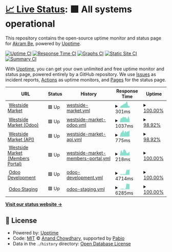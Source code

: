 # [📈 Live Status](https://akram-osg.github.io/westside-watcher): <!--live status--> **🟩 All systems operational**

This repository contains the open-source uptime monitor and status page for [Akram Be](https://akram-osg.github.io/westside-watcher), powered by [Upptime](https://github.com/upptime/upptime).

[![Uptime CI](https://github.com/akram-osg/westside-watcher/workflows/Uptime%20CI/badge.svg)](https://github.com/akram-osg/westside-watcher/actions?query=workflow%3A%22Uptime+CI%22)
[![Response Time CI](https://github.com/akram-osg/westside-watcher/workflows/Response%20Time%20CI/badge.svg)](https://github.com/akram-osg/westside-watcher/actions?query=workflow%3A%22Response+Time+CI%22)
[![Graphs CI](https://github.com/akram-osg/westside-watcher/workflows/Graphs%20CI/badge.svg)](https://github.com/akram-osg/westside-watcher/actions?query=workflow%3A%22Graphs+CI%22)
[![Static Site CI](https://github.com/akram-osg/westside-watcher/workflows/Static%20Site%20CI/badge.svg)](https://github.com/akram-osg/westside-watcher/actions?query=workflow%3A%22Static+Site+CI%22)
[![Summary CI](https://github.com/akram-osg/westside-watcher/workflows/Summary%20CI/badge.svg)](https://github.com/akram-osg/westside-watcher/actions?query=workflow%3A%22Summary+CI%22)

With [Upptime](https://upptime.js.org), you can get your own unlimited and free uptime monitor and status page, powered entirely by a GitHub repository. We use [Issues](https://github.com/akram-osg/westside-watcher/issues) as incident reports, [Actions](https://github.com/akram-osg/westside-watcher/actions) as uptime monitors, and [Pages](https://akram-osg.github.io/westside-watcher) for the status page.

<!--start: status pages-->
<!-- This summary is generated by Upptime (https://github.com/upptime/upptime) -->
<!-- Do not edit this manually, your changes will be overwritten -->
<!-- prettier-ignore -->
| URL | Status | History | Response Time | Uptime |
| --- | ------ | ------- | ------------- | ------ |
| <img alt="" src="https://icons.duckduckgo.com/ip3/www.westsidemarket.com.ico" height="13"> [Westside Market](https://www.westsidemarket.com) | 🟩 Up | [westside-market.yml](https://github.com/akram-osg/westside-watcher/commits/HEAD/history/westside-market.yml) | <details><summary><img alt="Response time graph" src="./graphs/westside-market/response-time-week.png" height="20"> 301ms</summary><br><a href="https://akram-osg.github.io/westside-watcher/history/westside-market"><img alt="Response time 301" src="https://img.shields.io/endpoint?url=https%3A%2F%2Fraw.githubusercontent.com%2Fakram-osg%2Fwestside-watcher%2FHEAD%2Fapi%2Fwestside-market%2Fresponse-time.json"></a><br><a href="https://akram-osg.github.io/westside-watcher/history/westside-market"><img alt="24-hour response time 164" src="https://img.shields.io/endpoint?url=https%3A%2F%2Fraw.githubusercontent.com%2Fakram-osg%2Fwestside-watcher%2FHEAD%2Fapi%2Fwestside-market%2Fresponse-time-day.json"></a><br><a href="https://akram-osg.github.io/westside-watcher/history/westside-market"><img alt="7-day response time 301" src="https://img.shields.io/endpoint?url=https%3A%2F%2Fraw.githubusercontent.com%2Fakram-osg%2Fwestside-watcher%2FHEAD%2Fapi%2Fwestside-market%2Fresponse-time-week.json"></a><br><a href="https://akram-osg.github.io/westside-watcher/history/westside-market"><img alt="30-day response time 301" src="https://img.shields.io/endpoint?url=https%3A%2F%2Fraw.githubusercontent.com%2Fakram-osg%2Fwestside-watcher%2FHEAD%2Fapi%2Fwestside-market%2Fresponse-time-month.json"></a><br><a href="https://akram-osg.github.io/westside-watcher/history/westside-market"><img alt="1-year response time 301" src="https://img.shields.io/endpoint?url=https%3A%2F%2Fraw.githubusercontent.com%2Fakram-osg%2Fwestside-watcher%2FHEAD%2Fapi%2Fwestside-market%2Fresponse-time-year.json"></a></details> | <details><summary><a href="https://akram-osg.github.io/westside-watcher/history/westside-market">100.00%</a></summary><a href="https://akram-osg.github.io/westside-watcher/history/westside-market"><img alt="All-time uptime 100.00%" src="https://img.shields.io/endpoint?url=https%3A%2F%2Fraw.githubusercontent.com%2Fakram-osg%2Fwestside-watcher%2FHEAD%2Fapi%2Fwestside-market%2Fuptime.json"></a><br><a href="https://akram-osg.github.io/westside-watcher/history/westside-market"><img alt="24-hour uptime 100.00%" src="https://img.shields.io/endpoint?url=https%3A%2F%2Fraw.githubusercontent.com%2Fakram-osg%2Fwestside-watcher%2FHEAD%2Fapi%2Fwestside-market%2Fuptime-day.json"></a><br><a href="https://akram-osg.github.io/westside-watcher/history/westside-market"><img alt="7-day uptime 100.00%" src="https://img.shields.io/endpoint?url=https%3A%2F%2Fraw.githubusercontent.com%2Fakram-osg%2Fwestside-watcher%2FHEAD%2Fapi%2Fwestside-market%2Fuptime-week.json"></a><br><a href="https://akram-osg.github.io/westside-watcher/history/westside-market"><img alt="30-day uptime 100.00%" src="https://img.shields.io/endpoint?url=https%3A%2F%2Fraw.githubusercontent.com%2Fakram-osg%2Fwestside-watcher%2FHEAD%2Fapi%2Fwestside-market%2Fuptime-month.json"></a><br><a href="https://akram-osg.github.io/westside-watcher/history/westside-market"><img alt="1-year uptime 100.00%" src="https://img.shields.io/endpoint?url=https%3A%2F%2Fraw.githubusercontent.com%2Fakram-osg%2Fwestside-watcher%2FHEAD%2Fapi%2Fwestside-market%2Fuptime-year.json"></a></details>
| <img alt="" src="https://icons.duckduckgo.com/ip3/app.westsidemarket.com.ico" height="13"> [Westside Market (Odoo)](https://app.westsidemarket.com) | 🟩 Up | [westside-market-odoo.yml](https://github.com/akram-osg/westside-watcher/commits/HEAD/history/westside-market-odoo.yml) | <details><summary><img alt="Response time graph" src="./graphs/westside-market-odoo/response-time-week.png" height="20"> 1037ms</summary><br><a href="https://akram-osg.github.io/westside-watcher/history/westside-market-odoo"><img alt="Response time 1037" src="https://img.shields.io/endpoint?url=https%3A%2F%2Fraw.githubusercontent.com%2Fakram-osg%2Fwestside-watcher%2FHEAD%2Fapi%2Fwestside-market-odoo%2Fresponse-time.json"></a><br><a href="https://akram-osg.github.io/westside-watcher/history/westside-market-odoo"><img alt="24-hour response time 939" src="https://img.shields.io/endpoint?url=https%3A%2F%2Fraw.githubusercontent.com%2Fakram-osg%2Fwestside-watcher%2FHEAD%2Fapi%2Fwestside-market-odoo%2Fresponse-time-day.json"></a><br><a href="https://akram-osg.github.io/westside-watcher/history/westside-market-odoo"><img alt="7-day response time 1037" src="https://img.shields.io/endpoint?url=https%3A%2F%2Fraw.githubusercontent.com%2Fakram-osg%2Fwestside-watcher%2FHEAD%2Fapi%2Fwestside-market-odoo%2Fresponse-time-week.json"></a><br><a href="https://akram-osg.github.io/westside-watcher/history/westside-market-odoo"><img alt="30-day response time 1037" src="https://img.shields.io/endpoint?url=https%3A%2F%2Fraw.githubusercontent.com%2Fakram-osg%2Fwestside-watcher%2FHEAD%2Fapi%2Fwestside-market-odoo%2Fresponse-time-month.json"></a><br><a href="https://akram-osg.github.io/westside-watcher/history/westside-market-odoo"><img alt="1-year response time 1037" src="https://img.shields.io/endpoint?url=https%3A%2F%2Fraw.githubusercontent.com%2Fakram-osg%2Fwestside-watcher%2FHEAD%2Fapi%2Fwestside-market-odoo%2Fresponse-time-year.json"></a></details> | <details><summary><a href="https://akram-osg.github.io/westside-watcher/history/westside-market-odoo">98.92%</a></summary><a href="https://akram-osg.github.io/westside-watcher/history/westside-market-odoo"><img alt="All-time uptime 98.92%" src="https://img.shields.io/endpoint?url=https%3A%2F%2Fraw.githubusercontent.com%2Fakram-osg%2Fwestside-watcher%2FHEAD%2Fapi%2Fwestside-market-odoo%2Fuptime.json"></a><br><a href="https://akram-osg.github.io/westside-watcher/history/westside-market-odoo"><img alt="24-hour uptime 96.79%" src="https://img.shields.io/endpoint?url=https%3A%2F%2Fraw.githubusercontent.com%2Fakram-osg%2Fwestside-watcher%2FHEAD%2Fapi%2Fwestside-market-odoo%2Fuptime-day.json"></a><br><a href="https://akram-osg.github.io/westside-watcher/history/westside-market-odoo"><img alt="7-day uptime 98.92%" src="https://img.shields.io/endpoint?url=https%3A%2F%2Fraw.githubusercontent.com%2Fakram-osg%2Fwestside-watcher%2FHEAD%2Fapi%2Fwestside-market-odoo%2Fuptime-week.json"></a><br><a href="https://akram-osg.github.io/westside-watcher/history/westside-market-odoo"><img alt="30-day uptime 98.92%" src="https://img.shields.io/endpoint?url=https%3A%2F%2Fraw.githubusercontent.com%2Fakram-osg%2Fwestside-watcher%2FHEAD%2Fapi%2Fwestside-market-odoo%2Fuptime-month.json"></a><br><a href="https://akram-osg.github.io/westside-watcher/history/westside-market-odoo"><img alt="1-year uptime 98.92%" src="https://img.shields.io/endpoint?url=https%3A%2F%2Fraw.githubusercontent.com%2Fakram-osg%2Fwestside-watcher%2FHEAD%2Fapi%2Fwestside-market-odoo%2Fuptime-year.json"></a></details>
| <img alt="" src="https://icons.duckduckgo.com/ip3/api.westsidemarket.com.ico" height="13"> [Westside Market (API)](https://api.westsidemarket.com/v2/states) | 🟩 Up | [westside-market-api.yml](https://github.com/akram-osg/westside-watcher/commits/HEAD/history/westside-market-api.yml) | <details><summary><img alt="Response time graph" src="./graphs/westside-market-api/response-time-week.png" height="20"> 775ms</summary><br><a href="https://akram-osg.github.io/westside-watcher/history/westside-market-api"><img alt="Response time 775" src="https://img.shields.io/endpoint?url=https%3A%2F%2Fraw.githubusercontent.com%2Fakram-osg%2Fwestside-watcher%2FHEAD%2Fapi%2Fwestside-market-api%2Fresponse-time.json"></a><br><a href="https://akram-osg.github.io/westside-watcher/history/westside-market-api"><img alt="24-hour response time 845" src="https://img.shields.io/endpoint?url=https%3A%2F%2Fraw.githubusercontent.com%2Fakram-osg%2Fwestside-watcher%2FHEAD%2Fapi%2Fwestside-market-api%2Fresponse-time-day.json"></a><br><a href="https://akram-osg.github.io/westside-watcher/history/westside-market-api"><img alt="7-day response time 775" src="https://img.shields.io/endpoint?url=https%3A%2F%2Fraw.githubusercontent.com%2Fakram-osg%2Fwestside-watcher%2FHEAD%2Fapi%2Fwestside-market-api%2Fresponse-time-week.json"></a><br><a href="https://akram-osg.github.io/westside-watcher/history/westside-market-api"><img alt="30-day response time 775" src="https://img.shields.io/endpoint?url=https%3A%2F%2Fraw.githubusercontent.com%2Fakram-osg%2Fwestside-watcher%2FHEAD%2Fapi%2Fwestside-market-api%2Fresponse-time-month.json"></a><br><a href="https://akram-osg.github.io/westside-watcher/history/westside-market-api"><img alt="1-year response time 775" src="https://img.shields.io/endpoint?url=https%3A%2F%2Fraw.githubusercontent.com%2Fakram-osg%2Fwestside-watcher%2FHEAD%2Fapi%2Fwestside-market-api%2Fresponse-time-year.json"></a></details> | <details><summary><a href="https://akram-osg.github.io/westside-watcher/history/westside-market-api">98.92%</a></summary><a href="https://akram-osg.github.io/westside-watcher/history/westside-market-api"><img alt="All-time uptime 98.92%" src="https://img.shields.io/endpoint?url=https%3A%2F%2Fraw.githubusercontent.com%2Fakram-osg%2Fwestside-watcher%2FHEAD%2Fapi%2Fwestside-market-api%2Fuptime.json"></a><br><a href="https://akram-osg.github.io/westside-watcher/history/westside-market-api"><img alt="24-hour uptime 96.78%" src="https://img.shields.io/endpoint?url=https%3A%2F%2Fraw.githubusercontent.com%2Fakram-osg%2Fwestside-watcher%2FHEAD%2Fapi%2Fwestside-market-api%2Fuptime-day.json"></a><br><a href="https://akram-osg.github.io/westside-watcher/history/westside-market-api"><img alt="7-day uptime 98.92%" src="https://img.shields.io/endpoint?url=https%3A%2F%2Fraw.githubusercontent.com%2Fakram-osg%2Fwestside-watcher%2FHEAD%2Fapi%2Fwestside-market-api%2Fuptime-week.json"></a><br><a href="https://akram-osg.github.io/westside-watcher/history/westside-market-api"><img alt="30-day uptime 98.92%" src="https://img.shields.io/endpoint?url=https%3A%2F%2Fraw.githubusercontent.com%2Fakram-osg%2Fwestside-watcher%2FHEAD%2Fapi%2Fwestside-market-api%2Fuptime-month.json"></a><br><a href="https://akram-osg.github.io/westside-watcher/history/westside-market-api"><img alt="1-year uptime 98.92%" src="https://img.shields.io/endpoint?url=https%3A%2F%2Fraw.githubusercontent.com%2Fakram-osg%2Fwestside-watcher%2FHEAD%2Fapi%2Fwestside-market-api%2Fuptime-year.json"></a></details>
| <img alt="" src="https://icons.duckduckgo.com/ip3/members.westsidemarket.com.ico" height="13"> [Westside Market (Members Portal)](https://members.westsidemarket.com) | 🟩 Up | [westside-market-members-portal.yml](https://github.com/akram-osg/westside-watcher/commits/HEAD/history/westside-market-members-portal.yml) | <details><summary><img alt="Response time graph" src="./graphs/westside-market-members-portal/response-time-week.png" height="20"> 218ms</summary><br><a href="https://akram-osg.github.io/westside-watcher/history/westside-market-members-portal"><img alt="Response time 218" src="https://img.shields.io/endpoint?url=https%3A%2F%2Fraw.githubusercontent.com%2Fakram-osg%2Fwestside-watcher%2FHEAD%2Fapi%2Fwestside-market-members-portal%2Fresponse-time.json"></a><br><a href="https://akram-osg.github.io/westside-watcher/history/westside-market-members-portal"><img alt="24-hour response time 219" src="https://img.shields.io/endpoint?url=https%3A%2F%2Fraw.githubusercontent.com%2Fakram-osg%2Fwestside-watcher%2FHEAD%2Fapi%2Fwestside-market-members-portal%2Fresponse-time-day.json"></a><br><a href="https://akram-osg.github.io/westside-watcher/history/westside-market-members-portal"><img alt="7-day response time 218" src="https://img.shields.io/endpoint?url=https%3A%2F%2Fraw.githubusercontent.com%2Fakram-osg%2Fwestside-watcher%2FHEAD%2Fapi%2Fwestside-market-members-portal%2Fresponse-time-week.json"></a><br><a href="https://akram-osg.github.io/westside-watcher/history/westside-market-members-portal"><img alt="30-day response time 218" src="https://img.shields.io/endpoint?url=https%3A%2F%2Fraw.githubusercontent.com%2Fakram-osg%2Fwestside-watcher%2FHEAD%2Fapi%2Fwestside-market-members-portal%2Fresponse-time-month.json"></a><br><a href="https://akram-osg.github.io/westside-watcher/history/westside-market-members-portal"><img alt="1-year response time 218" src="https://img.shields.io/endpoint?url=https%3A%2F%2Fraw.githubusercontent.com%2Fakram-osg%2Fwestside-watcher%2FHEAD%2Fapi%2Fwestside-market-members-portal%2Fresponse-time-year.json"></a></details> | <details><summary><a href="https://akram-osg.github.io/westside-watcher/history/westside-market-members-portal">100.00%</a></summary><a href="https://akram-osg.github.io/westside-watcher/history/westside-market-members-portal"><img alt="All-time uptime 100.00%" src="https://img.shields.io/endpoint?url=https%3A%2F%2Fraw.githubusercontent.com%2Fakram-osg%2Fwestside-watcher%2FHEAD%2Fapi%2Fwestside-market-members-portal%2Fuptime.json"></a><br><a href="https://akram-osg.github.io/westside-watcher/history/westside-market-members-portal"><img alt="24-hour uptime 100.00%" src="https://img.shields.io/endpoint?url=https%3A%2F%2Fraw.githubusercontent.com%2Fakram-osg%2Fwestside-watcher%2FHEAD%2Fapi%2Fwestside-market-members-portal%2Fuptime-day.json"></a><br><a href="https://akram-osg.github.io/westside-watcher/history/westside-market-members-portal"><img alt="7-day uptime 100.00%" src="https://img.shields.io/endpoint?url=https%3A%2F%2Fraw.githubusercontent.com%2Fakram-osg%2Fwestside-watcher%2FHEAD%2Fapi%2Fwestside-market-members-portal%2Fuptime-week.json"></a><br><a href="https://akram-osg.github.io/westside-watcher/history/westside-market-members-portal"><img alt="30-day uptime 100.00%" src="https://img.shields.io/endpoint?url=https%3A%2F%2Fraw.githubusercontent.com%2Fakram-osg%2Fwestside-watcher%2FHEAD%2Fapi%2Fwestside-market-members-portal%2Fuptime-month.json"></a><br><a href="https://akram-osg.github.io/westside-watcher/history/westside-market-members-portal"><img alt="1-year uptime 100.00%" src="https://img.shields.io/endpoint?url=https%3A%2F%2Fraw.githubusercontent.com%2Fakram-osg%2Fwestside-watcher%2FHEAD%2Fapi%2Fwestside-market-members-portal%2Fuptime-year.json"></a></details>
| <img alt="" src="https://icons.duckduckgo.com/ip3/development.westsidemarket.com.ico" height="13"> [Odoo Development](https://development.westsidemarket.com) | 🟩 Up | [odoo-development.yml](https://github.com/akram-osg/westside-watcher/commits/HEAD/history/odoo-development.yml) | <details><summary><img alt="Response time graph" src="./graphs/odoo-development/response-time-week.png" height="20"> 4714ms</summary><br><a href="https://akram-osg.github.io/westside-watcher/history/odoo-development"><img alt="Response time 4714" src="https://img.shields.io/endpoint?url=https%3A%2F%2Fraw.githubusercontent.com%2Fakram-osg%2Fwestside-watcher%2FHEAD%2Fapi%2Fodoo-development%2Fresponse-time.json"></a><br><a href="https://akram-osg.github.io/westside-watcher/history/odoo-development"><img alt="24-hour response time 10303" src="https://img.shields.io/endpoint?url=https%3A%2F%2Fraw.githubusercontent.com%2Fakram-osg%2Fwestside-watcher%2FHEAD%2Fapi%2Fodoo-development%2Fresponse-time-day.json"></a><br><a href="https://akram-osg.github.io/westside-watcher/history/odoo-development"><img alt="7-day response time 4714" src="https://img.shields.io/endpoint?url=https%3A%2F%2Fraw.githubusercontent.com%2Fakram-osg%2Fwestside-watcher%2FHEAD%2Fapi%2Fodoo-development%2Fresponse-time-week.json"></a><br><a href="https://akram-osg.github.io/westside-watcher/history/odoo-development"><img alt="30-day response time 4714" src="https://img.shields.io/endpoint?url=https%3A%2F%2Fraw.githubusercontent.com%2Fakram-osg%2Fwestside-watcher%2FHEAD%2Fapi%2Fodoo-development%2Fresponse-time-month.json"></a><br><a href="https://akram-osg.github.io/westside-watcher/history/odoo-development"><img alt="1-year response time 4714" src="https://img.shields.io/endpoint?url=https%3A%2F%2Fraw.githubusercontent.com%2Fakram-osg%2Fwestside-watcher%2FHEAD%2Fapi%2Fodoo-development%2Fresponse-time-year.json"></a></details> | <details><summary><a href="https://akram-osg.github.io/westside-watcher/history/odoo-development">100.00%</a></summary><a href="https://akram-osg.github.io/westside-watcher/history/odoo-development"><img alt="All-time uptime 100.00%" src="https://img.shields.io/endpoint?url=https%3A%2F%2Fraw.githubusercontent.com%2Fakram-osg%2Fwestside-watcher%2FHEAD%2Fapi%2Fodoo-development%2Fuptime.json"></a><br><a href="https://akram-osg.github.io/westside-watcher/history/odoo-development"><img alt="24-hour uptime 100.00%" src="https://img.shields.io/endpoint?url=https%3A%2F%2Fraw.githubusercontent.com%2Fakram-osg%2Fwestside-watcher%2FHEAD%2Fapi%2Fodoo-development%2Fuptime-day.json"></a><br><a href="https://akram-osg.github.io/westside-watcher/history/odoo-development"><img alt="7-day uptime 100.00%" src="https://img.shields.io/endpoint?url=https%3A%2F%2Fraw.githubusercontent.com%2Fakram-osg%2Fwestside-watcher%2FHEAD%2Fapi%2Fodoo-development%2Fuptime-week.json"></a><br><a href="https://akram-osg.github.io/westside-watcher/history/odoo-development"><img alt="30-day uptime 100.00%" src="https://img.shields.io/endpoint?url=https%3A%2F%2Fraw.githubusercontent.com%2Fakram-osg%2Fwestside-watcher%2FHEAD%2Fapi%2Fodoo-development%2Fuptime-month.json"></a><br><a href="https://akram-osg.github.io/westside-watcher/history/odoo-development"><img alt="1-year uptime 100.00%" src="https://img.shields.io/endpoint?url=https%3A%2F%2Fraw.githubusercontent.com%2Fakram-osg%2Fwestside-watcher%2FHEAD%2Fapi%2Fodoo-development%2Fuptime-year.json"></a></details>
| <img alt="" src="https://icons.duckduckgo.com/ip3/staging.westsidemarket.com.ico" height="13"> [Odoo Staging](https://staging.westsidemarket.com) | 🟩 Up | [odoo-staging.yml](https://github.com/akram-osg/westside-watcher/commits/HEAD/history/odoo-staging.yml) | <details><summary><img alt="Response time graph" src="./graphs/odoo-staging/response-time-week.png" height="20"> 6285ms</summary><br><a href="https://akram-osg.github.io/westside-watcher/history/odoo-staging"><img alt="Response time 6285" src="https://img.shields.io/endpoint?url=https%3A%2F%2Fraw.githubusercontent.com%2Fakram-osg%2Fwestside-watcher%2FHEAD%2Fapi%2Fodoo-staging%2Fresponse-time.json"></a><br><a href="https://akram-osg.github.io/westside-watcher/history/odoo-staging"><img alt="24-hour response time 13108" src="https://img.shields.io/endpoint?url=https%3A%2F%2Fraw.githubusercontent.com%2Fakram-osg%2Fwestside-watcher%2FHEAD%2Fapi%2Fodoo-staging%2Fresponse-time-day.json"></a><br><a href="https://akram-osg.github.io/westside-watcher/history/odoo-staging"><img alt="7-day response time 6285" src="https://img.shields.io/endpoint?url=https%3A%2F%2Fraw.githubusercontent.com%2Fakram-osg%2Fwestside-watcher%2FHEAD%2Fapi%2Fodoo-staging%2Fresponse-time-week.json"></a><br><a href="https://akram-osg.github.io/westside-watcher/history/odoo-staging"><img alt="30-day response time 6285" src="https://img.shields.io/endpoint?url=https%3A%2F%2Fraw.githubusercontent.com%2Fakram-osg%2Fwestside-watcher%2FHEAD%2Fapi%2Fodoo-staging%2Fresponse-time-month.json"></a><br><a href="https://akram-osg.github.io/westside-watcher/history/odoo-staging"><img alt="1-year response time 6285" src="https://img.shields.io/endpoint?url=https%3A%2F%2Fraw.githubusercontent.com%2Fakram-osg%2Fwestside-watcher%2FHEAD%2Fapi%2Fodoo-staging%2Fresponse-time-year.json"></a></details> | <details><summary><a href="https://akram-osg.github.io/westside-watcher/history/odoo-staging">100.00%</a></summary><a href="https://akram-osg.github.io/westside-watcher/history/odoo-staging"><img alt="All-time uptime 100.00%" src="https://img.shields.io/endpoint?url=https%3A%2F%2Fraw.githubusercontent.com%2Fakram-osg%2Fwestside-watcher%2FHEAD%2Fapi%2Fodoo-staging%2Fuptime.json"></a><br><a href="https://akram-osg.github.io/westside-watcher/history/odoo-staging"><img alt="24-hour uptime 100.00%" src="https://img.shields.io/endpoint?url=https%3A%2F%2Fraw.githubusercontent.com%2Fakram-osg%2Fwestside-watcher%2FHEAD%2Fapi%2Fodoo-staging%2Fuptime-day.json"></a><br><a href="https://akram-osg.github.io/westside-watcher/history/odoo-staging"><img alt="7-day uptime 100.00%" src="https://img.shields.io/endpoint?url=https%3A%2F%2Fraw.githubusercontent.com%2Fakram-osg%2Fwestside-watcher%2FHEAD%2Fapi%2Fodoo-staging%2Fuptime-week.json"></a><br><a href="https://akram-osg.github.io/westside-watcher/history/odoo-staging"><img alt="30-day uptime 100.00%" src="https://img.shields.io/endpoint?url=https%3A%2F%2Fraw.githubusercontent.com%2Fakram-osg%2Fwestside-watcher%2FHEAD%2Fapi%2Fodoo-staging%2Fuptime-month.json"></a><br><a href="https://akram-osg.github.io/westside-watcher/history/odoo-staging"><img alt="1-year uptime 100.00%" src="https://img.shields.io/endpoint?url=https%3A%2F%2Fraw.githubusercontent.com%2Fakram-osg%2Fwestside-watcher%2FHEAD%2Fapi%2Fodoo-staging%2Fuptime-year.json"></a></details>

<!--end: status pages-->

[**Visit our status website →**](https://akram-osg.github.io/westside-watcher)

## 📄 License

- Powered by: [Upptime](https://github.com/upptime/upptime)
- Code: [MIT](./LICENSE) © [Anand Chowdhary](https://anandchowdhary.com), supported by [Pabio](https://pabio.com)
- Data in the `./history` directory: [Open Database License](https://opendatacommons.org/licenses/odbl/1-0/)
